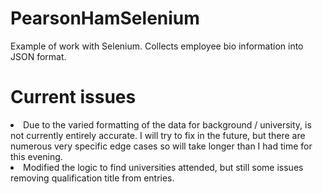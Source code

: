 # PearsonHamSelenium
 Example of work with Selenium. Collects employee bio information into JSON format. 
 
 # Current issues
 <LI>Due to the varied formatting of the data for background / university, is not currently entirely accurate. I will try to fix in the future, but there are numerous very specific edge cases so will take longer than I had time for this evening. 
 <LI>Modified the logic to find universities attended, but still some issues removing qualification title from entries. 
